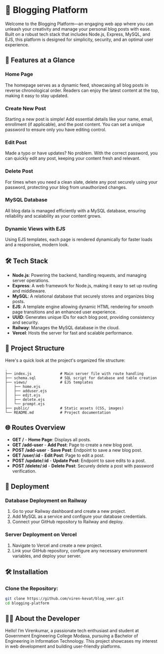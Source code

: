 # 🚀 Blogging Platform

Welcome to the Blogging Platform—an engaging web app where you can unleash your creativity and manage your personal blog posts with ease. Built on a robust tech stack that includes Node.js, Express, MySQL, and EJS, this platform is designed for simplicity, security, and an optimal user experience.

## 📜 Features at a Glance

### Home Page

The homepage serves as a dynamic feed, showcasing all blog posts in reverse chronological order. Readers can enjoy the latest content at the top, making it easy to stay updated.

### Create New Post

Starting a new post is simple! Add essential details like your name, email, enrollment (if applicable), and the post content. You can set a unique password to ensure only you have editing control.

### Edit Post

Made a typo or have updates? No problem. With the correct password, you can quickly edit any post, keeping your content fresh and relevant.

### Delete Post

For times when you need a clean slate, delete any post securely using your password, protecting your blog from unauthorized changes.

### MySQL Database

All blog data is managed efficiently with a MySQL database, ensuring reliability and scalability as your content grows.

### Dynamic Views with EJS

Using EJS templates, each page is rendered dynamically for faster loads and a responsive, modern look.

## 🛠️ Tech Stack

- **Node.js**: Powering the backend, handling requests, and managing server operations.
- **Express**: A web framework for Node.js, making it easy to set up routing and middleware.
- **MySQL**: A relational database that securely stores and organizes blog posts.
- **EJS**: A template engine allowing dynamic HTML rendering for smooth page transitions and an enhanced user experience.
- **UUID**: Generates unique IDs for each blog post, providing consistency and security.
- **Railway**: Manages the MySQL database in the cloud.
- **Vercel**: Hosts the server for fast and scalable performance.


## 📂 Project Structure

Here's a quick look at the project's organized file structure:

```plaintext
.
├── index.js             # Main server file with route handling
├── schema.sql           # SQL script for database and table creation
├── views/               # EJS templates
│   ├── home.ejs
│   ├── adduser.ejs
│   ├── edit.ejs
│   ├── delete.ejs
│   └── prompt.ejs
├── public/              # Static assets (CSS, images)
└── README.md            # Project documentation
```

## 🌐 Routes Overview

- **GET /** - **Home Page**: Displays all posts.
- **GET /add-user** - **Add Post**: Page to create a new blog post.
- **POST /add-user** - **Save Post**: Endpoint to save a new blog post.
- **GET /user/:id** - **Edit Post**: Page to edit a post.
- **POST /update/:id** - **Update Post**: Endpoint to save edits to a post.
- **POST /delete/:id** - **Delete Post**: Securely delete a post with password verification.

## 🚀 Deployment 
### Database Deployment on Railway
1. Go to your Railway dashboard and create a new project.
2. Add MySQL as a service and configure your database credentials.
3. Connect your GitHub repository to Railway and deploy.

### Server Deployment on Vercel
1. Navigate to Vercel and create a new project.
2. Link your GitHub repository, configure any necessary environment variables, and deploy your server.

## 🛠 Installation

### Clone the Repository:

```bash
git clone https://github.com/viren-kevat/blog_veer.git
cd blogging-platform
```

## 👩‍💻 About the Developer

Hello! I’m Virenkumar, a passionate tech enthusiast and student at Government Engineering College Modasa, pursuing a Bachelor of Engineering in Information Technology. This project showcases my interest in web development and building user-friendly platforms.
